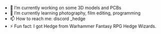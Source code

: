 <!--Made By Hedge-->


<!--**CodeHedge/CodeHedge** is a ✨ _special_ ✨ repository because its `README.md` (this file) appears on your GitHub profile.

Here are some ideas to get you started:
-->
- 🔭 I’m currently working on some 3D models and PCBs
- 🌱 I’m currently learning photography, film editing, programming
- 📫 How to reach me: discord _hedge
- ⚡ Fun fact: I got Hedge from Warhammer Fantasy RPG Hedge Wizards.

